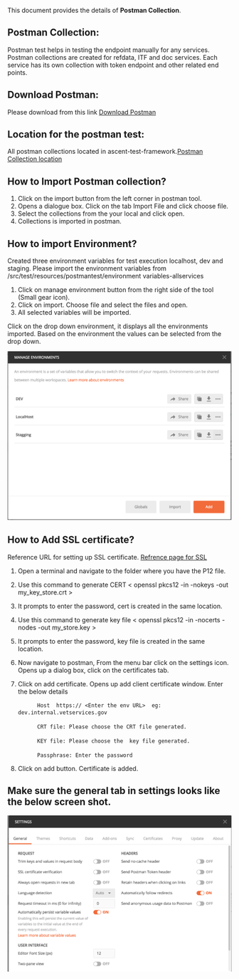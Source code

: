 This document provides the details of **Postman Collection**.

## Postman Collection: ##

Postman test helps in testing the endpoint manually for any services. Postman collections are created for refdata, ITF and doc services. Each service has its own collection with token endpoint and other related end points.

## Download Postman: ##
Please download from this link
[Download Postman](https://www.getpostman.com/apps)


## Location for the postman test: ##

All postman collections located in ascent-test-framework.[Postman Collection location](https://github.com/department-of-veterans-affairs/ascent-test-framework/tree/development/src/test/resources/postmantest) 

## How to Import Postman collection? ##

1.	Click on the import button from the left corner in postman tool.
2.	Opens a dialogue box. Click on the tab Import File and click choose file.
3.	Select the collections from the your local and click open.
4.	Collections is imported in postman.

## How to import Environment? ##

Created three environment variables for test execution localhost, dev and staging. Please import the environment variables from /src/test/resources/postmantest/environment variables-allservices

1.	Click on manage environment button from the right side of the tool (Small gear icon).
2.	Click on import. Choose file and select the files and open.
3.	All selected variables will be imported.

Click on the drop down environment, it displays all the environments imported. 
Based on the environment the values can be selected from the drop down.

![Environment](/src/test/resources/images/Environment.png "Environment")


## How to Add SSL certificate?  ##

Reference URL for setting up SSL certificate. [Refrence page for SSL](http://blog.getpostman.com/2017/12/05/set-and-view-ssl-certificates-with-postman/)



1.	Open a terminal and navigate to the folder where you have the P12 file.
2.	Use this command to generate CERT < openssl pkcs12 -in <name of the p12 file> -nokeys -out my_key_store.crt >
3.	It prompts to enter the password, cert is created in the same location.
4.	Use this command to generate key file < openssl pkcs12 -in <name of the p12 file> -nocerts -nodes -out my_store.key >
5.	It prompts to enter the password, key file is created in the same location.
6.	Now navigate to postman, From the menu bar click on the settings icon. Opens up a dialog box, click on the certificates tab.
7.	Click on add certificate. Opens up add client certificate window. Enter the below details 
              
              Host  https:// <Enter the env URL>  eg: dev.internal.vetservices.gov
              
              CRT file: Please choose the CRT file generated.
              
              KEY file: Please choose the  key file generated.
              
              Passphrase: Enter the password
8.	Click on add button. Certificate is added.

## Make sure the general tab in settings looks like the below screen shot.

![General Settings](/src/test/resources/images/Settings-General.png "General-Settings")



